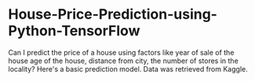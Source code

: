 # House-Price-Prediction-using-Python-TensorFlow


Can I predict the price of a house using factors like year of sale of the house age of the house, distance from city, the number of stores in the locality? Here's a basic prediction model. Data was retrieved from Kaggle. 
